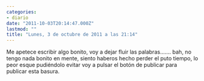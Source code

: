 ```yaml
---
categories:
- diario
date: "2011-10-03T20:14:47.000Z"
lastmod: ""
title: "Lunes, 3 de octubre de 2011 a las 21:14"
---
```


Me apetece escribir algo bonito, voy a dejar fluir las palabras....... bah, no tengo nada bonito en mente, siento haberos hecho perder el puto tiempo, lo peor esque pudiéndolo evitar voy a pulsar el botón de publicar para publicar esta basura.